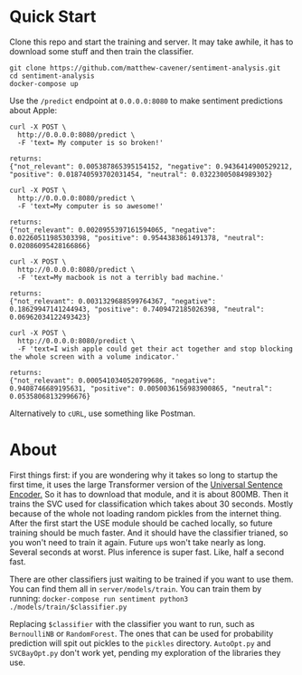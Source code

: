 # Quick Start
Clone this repo and start the training and server.
It may take awhile, it has to download some stuff and then train the classifier.

```
git clone https://github.com/matthew-cavener/sentiment-analysis.git
cd sentiment-analysis
docker-compose up
```

Use the `/predict` endpoint at `0.0.0.0:8080` to make sentiment predictions about Apple:
```
curl -X POST \
  http://0.0.0.0:8080/predict \
  -F 'text= My computer is so broken!'

returns:
{"not_relevant": 0.005387865395154152, "negative": 0.9436414900529212, "positive": 0.018740593702031454, "neutral": 0.03223005084989302}

curl -X POST \
  http://0.0.0.0:8080/predict \
  -F 'text=My computer is so awesome!'

returns:
{"not_relevant": 0.0020955397161594065, "negative": 0.02260511985303398, "positive": 0.9544383861491378, "neutral": 0.02086095428166866}

curl -X POST \
  http://0.0.0.0:8080/predict \
  -F 'text=My macbook is not a terribly bad machine.'

returns:
{"not_relevant": 0.0031329688599764367, "negative": 0.18629947141244943, "positive": 0.7409472185026398, "neutral": 0.06962034122493423}

curl -X POST \
  http://0.0.0.0:8080/predict \
  -F 'text=I wish apple could get their act together and stop blocking the whole screen with a volume indicator.'

returns:
{"not_relevant": 0.0005410340520799686, "negative": 0.9408746689195631, "positive": 0.0050036156983900865, "neutral": 0.05358068132996676}
```

Alternatively to `cURL`, use something like Postman.

# About
First things first: if you are wondering why it takes so long to startup the first time, it uses the large Transformer version of the [Universal Sentence Encoder.](https://tfhub.dev/google/universal-sentence-encoder-large/3)
So it has to download that module, and it is about 800MB. Then it trains the SVC used for classification which takes about 30 seconds. Mostly because of the whole not loading random pickles from the internet thing.
After the first start the USE module should be cached locally, so future training should be much faster. And it should have the classifier trianed, so you won't need to train it again. Future `up`s won't take nearly as long. Several seconds at worst. Plus inference is super fast. Like, half a second fast.

There are other classifiers just waiting to be trained if you want to use them. You can find them all in `server/models/train`. You can train them by running:
`docker-compose run sentiment python3 ./models/train/$classifier.py`

Replacing `$classifier` with the classifier you want to run, such as `BernoulliNB` or `RandomForest`. The ones that can be used for probability prediction will spit out pickles to the `pickles` directory.
 `AutoOpt.py` and `SVCBayOpt.py` don't work yet, pending my exploration of the libraries they use.

